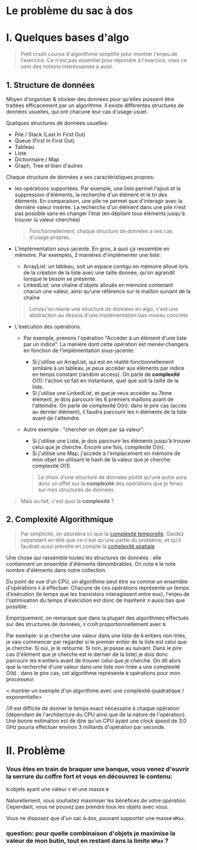 # Le problème du sac à dos



# I. Quelques bases d'algo

> Petit crash course d'algorithmie simplifié pour montrer l'enjeu de l'exercice. Ce n'est pas essentiel pour répondre à l'exercice, mais ce sont des notions intéressantes à avoir.

## 1. Structure de données

Moyen d'organiser & stocker des données pour qu'elles puissent être traitées efficacement par un algorithme. Il existe différentes structures de données usuelles, qui ont chacune leur cas d'usage usuel.


Quelques structures de données usuelles:

* Pile / Stack (Last In First Out)
* Queue (First In First Out)
* Tableau
* Liste
* Dictionnaire / Map
* Graph, Tree et bien d'autres


Chaque structure de données a ses caractéristiques propres:
* les opérations supportées. Par exemple, une liste permet l'ajout et la suppression d'éléments, la recherche d'un élément et le tri des éléments. En comparaison, une pile ne permet que d'interagir avec la dernière valeur insérée. La recherche d'un élément dans une pile n'est pas possible sans en changer l'état (en dépilant tous éléments jusqu'à trouver la valeur cherchée)
    > Fonctionnellement, chaque structure de données a ses cas d'usage propres.
* L'implémentation sous-jacente. En gros, à quoi ça ressemble en mémoire. Par exemples, 2 manières d'implémenter une liste:
    * ArrayList: un tableau, soit un espace contigu en mémoire alloué lors de la création de la liste avec une taille donnée, qu'on agrandit lorsque le besoin se présente.
    * LinkedList: une chaîne d'objets alloués en mémoire contenant chacun une valeur, ainsi qu'une référence sur le maillon suivant de la chaîne

    > Lorsqu'on manie une structure de données en algo, c'est une abstraction au dessus d'une implémentation bas-niveau concrète


* L'exécution des opérations.
  * Par exemple, prenons l'opération "Accéder à un élément d'une liste par un indice". La manière dont cette opération est menée changera en fonction de l'implémentation sous-jacente: 
    * Si j'utilise un ArrayList, qui est en réalité fonctionnellement similaire à un tableau, je peux accéder aux éléments par indice en temps constant (random access). On parle de **complexité** O(1): l'action se fait en instantané, quel que soit la taille de la liste.
    * Si j'utilise une LinkedList, et que je veux accéder au 7ème élément, je dois parcourir les 6 premiers maillons avant de l'atteindre. On parle de complexité O(n): dans le pire cas (accès au dernier élément), il faudra parcourir les n éléments de la liste avant de l'atteindre.
  * Autre exemple : "chercher un objet par sa valeur". 
    * Si j'utilise une Liste, je dois parcourir les éléments jusqu'à trouver celui que je cherche. Encore une fois, complexité O(n).
    * Si j'utilise une Map, j'accède à l'emplacement en mémoire de mon objet en utilisant le hash de la valeur que je cherche: complexité O(1)
    

    > Le choix d'une structure de données plutôt qu'une autre aura donc un effet sur la **complexité** des opérations que je ferais sur mes structures de données.


> Mais au fait, c'est quoi la **complexité** ?


## 2. Complexité Algorithmique

> Par simplicité, on abordera ici que la [complexité temporelle](https://fr.wikipedia.org/wiki/Complexit%C3%A9_en_temps#:~:text=En%20algorithmique%2C%20la%20complexit%C3%A9%20en,d'arriver%20%C3%A0%20un%20r%C3%A9sultat.). Gardez cependant en tête que ce n'est qu'une partie du problème, et qu'il faudrait aussi prendre en compte la [complexité spatiale](https://fr.wikipedia.org/wiki/Complexit%C3%A9_en_espace)

Une chose qui rassemble toutes les structures de données : elle contiennent un ensemble d'éléments dénombrables. On note `N` le note nombre d'éléments dans notre collection.

Du point de vue d'un CPU, un algorithme peut être vu comme un ensemble d'opérations `X` à effectuer. Chacune de ces opérations représente un temps d'exécution (le temps que les transistors interagissent entre eux), l'enjeu de l'optimisation du temps d'exécution est donc de maintenir `X` aussi bas que possible.


Empiriquement, on remarque que dans la plupart des algorithmes effectués sur des structures de données, `X` croît proportionnellement avec `N`.

Par exemple: si je cherche une valeur dans une liste de `N` entiers non-triés, je vais commencer par regarder si le premier entier de la liste est celui que je cherche. Si oui, je le retourne. Si non, je passe au suivant. Dans le pire cas (l'élément que je cherche est le dernier de la liste) je dois donc parcourir les `N` entiers avant de trouver celui que je cherche. On dit alors que la recherche d'une valeur dans une liste non-triée a une complexité O(`N`) : dans le pire cas, cet algorithme représente `N` opérations pour mon processeur.

< montrer un exemple d'un algorithme avec une complexité quadratique / exponentielle>

//Il est difficile de donner le temps exact nécessaire à chaque opération (dépendant de l'architecture du CPU ainsi que de la nature de l'opération). Une bonne estimation est de dire qu'un CPU ayant une _clock speed_ de 3.0 GHz pourra effectuer environ 3 milliards d'opération par seconde. 



# II. Problème

### Vous êtes en train de braquer une banque, vous venez d'ouvrir la serrure du coffre fort et vous en découvrez le contenu:

`N` objets ayant une valeur `V` et une masse `W`

Naturellement, vous souhaitez maximiser les bénéfices de votre _opération_. Cependant, vous ne pouvez pas prendre tous les objets avec vous.

Vous ne disposez que d'un sac à dos, pouvant supporter une masse `WMax`.


### question: pour quelle combinaison d'objets je maximise la valeur de mon butin, tout en restant dans la limite `WMax` ?